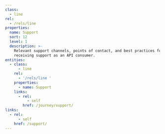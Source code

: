 ```yaml
---
class:
  - line
rel:
  - /rels/line
properties:
  name: Support
  sort: 12
  level: 1
  description: >-
    Relevant support channels, points of contact, and best practices for
    receiving support as an API consumer.
entities:
  - class:
      - line
    rel:
      - '/rels/line '
    properties:
      - name: Support
    links:
      - rel:
          - self
        href: /journey/support/
links:
  - rel:
      - self
    href: /support/
---
```


